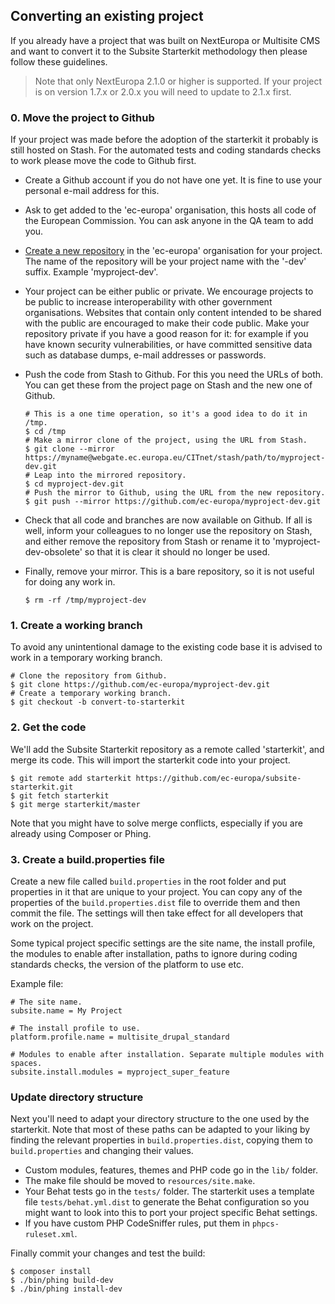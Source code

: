 ## Converting an existing project

If you already have a project that was built on NextEuropa or Multisite CMS and
want to convert it to the Subsite Starterkit methodology then please follow
these guidelines.

> Note that only NextEuropa 2.1.0 or higher is supported. If your project is on
> version 1.7.x or 2.0.x you will need to update to 2.1.x first.

### 0. Move the project to Github

If your project was made before the adoption of the starterkit it probably is
still hosted on Stash. For the automated tests and coding standards checks to
work please move the code to Github first.

* Create a Github account if you do not have one yet. It is fine to use your
  personal e-mail address for this.
* Ask to get added to the 'ec-europa' organisation, this hosts all code of
  the European Commission. You can ask anyone in the QA team to add you.
* [Create a new repository](https://github.com/organizations/ec-europa/repositories/new)
  in the 'ec-europa' organisation for your project. The name of the repository
  will be your project name with the '-dev' suffix. Example 'myproject-dev'.
* Your project can be either public or private. We encourage projects to be
  public to increase interoperability with other government organisations.
  Websites that contain only content intended to be shared with the public
  are encouraged to make their code public.
  Make your repository private if you have a good reason for it: for example
  if you have known security vulnerabilities, or have committed sensitive
  data such as database dumps, e-mail addresses or passwords.
* Push the code from Stash to Github. For this you need the URLs of both. You
  can get these from the project page on Stash and the new one of Github.

  ```
  # This is a one time operation, so it's a good idea to do it in /tmp.
  $ cd /tmp
  # Make a mirror clone of the project, using the URL from Stash.
  $ git clone --mirror https://myname@webgate.ec.europa.eu/CITnet/stash/path/to/myproject-dev.git
  # Leap into the mirrored repository.
  $ cd myproject-dev.git
  # Push the mirror to Github, using the URL from the new repository.
  $ git push --mirror https://github.com/ec-europa/myproject-dev.git
  ```

* Check that all code and branches are now available on Github. If all is
  well, inform your colleagues to no longer use the repository on Stash, and
  either remove the repository from Stash or rename it to
  'myproject-dev-obsolete' so that it is clear it should no longer be used.
* Finally, remove your mirror. This is a bare repository, so it is not
  useful for doing any work in.

  ```
  $ rm -rf /tmp/myproject-dev
  ```

### 1. Create a working branch

To avoid any unintentional damage to the existing code base it is advised to
work in a temporary working branch.

```
# Clone the repository from Github.
$ git clone https://github.com/ec-europa/myproject-dev.git
# Create a temporary working branch.
$ git checkout -b convert-to-starterkit
```

### 2. Get the code

We'll add the Subsite Starterkit repository as a remote called 'starterkit', and
merge its code. This will import the starterkit code into your project.

```
$ git remote add starterkit https://github.com/ec-europa/subsite-starterkit.git
$ git fetch starterkit
$ git merge starterkit/master
```

Note that you might have to solve merge conflicts, especially if you are already
using Composer or Phing.

### 3. Create a build.properties file

Create a new file called `build.properties` in the root folder and put
properties in it that are unique to your project. You can copy any of the
properties of the `build.properties.dist` file to override them and then commit
the file. The settings will then take effect for all developers that work on the
project.

Some typical project specific settings are the site name, the install profile,
the modules to enable after installation, paths to ignore during coding
standards checks, the version of the platform to use etc.

Example file:

```
# The site name.
subsite.name = My Project

# The install profile to use.
platform.profile.name = multisite_drupal_standard

# Modules to enable after installation. Separate multiple modules with spaces.
subsite.install.modules = myproject_super_feature
```

### Update directory structure

Next you'll need to adapt your directory structure to the one used by the
starterkit. Note that most of these paths can be adapted to your liking by
finding the relevant properties in `build.properties.dist`, copying them to
`build.properties` and changing their values.

* Custom modules, features, themes and PHP code go in the `lib/` folder.
* The make file should be moved to `resources/site.make`.
* Your Behat tests go in the `tests/` folder. The starterkit uses a template
  file `tests/behat.yml.dist` to generate the Behat configuration so you might
  want to look into this to port your project specific Behat settings.
* If you have custom PHP CodeSniffer rules, put them in `phpcs-ruleset.xml`.

Finally commit your changes and test the build:

```
$ composer install
$ ./bin/phing build-dev
$ ./bin/phing install-dev
```
